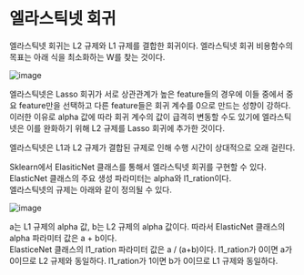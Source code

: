# 엘라스틱넷 회귀

엘라스틱넷 회귀는 L2 규제와 L1 규제를 결합한 회귀이다.
엘라스틱넷 회귀 비용함수의 목표는  아래 식을 최소화하는 W를 찾는 것이다.

![image](https://user-images.githubusercontent.com/66999675/132791661-a4aedcb1-60ca-4bd3-8bf7-7815e7d522a9.png)  


엘라스틱넷은 Lasso 회귀가 서로 상관관계가 높은 feature들의 경우에 이들 중에서 중요 feature만을 선택하고 다른 feature들은 회귀 계수를 0으로 만드는 성향이 강하다. 이러한 이유로 alpha 값에 따라 회귀 계수의 값이 급격히 변동할 수도 있기에 엘라스틱넷은 이를 완화하기 위해 L2 규제를 Lasso 회귀에 추가한 것이다.


엘라스틱넷은 L1과 L2 규제가 결합된 규제로 인해 수행 시간이 상대적으로 오래 걸린다.

Sklearn에서 ElasiticNet 클래스를 통해서 엘라스틱넷 회귀를 구현할 수 있다.
ElasticNet 클래스의 주요 생성 파라미터는 alpha와 l1_ration이다.  
엘라스틱넷의 규제는 아래와 같이 정의될 수 있다.

![image](https://user-images.githubusercontent.com/66999675/132791710-32489b0c-66c9-4045-9032-e14bb4577655.png)  


a는 L1 규제의 alpha 값, b는 L2 규제의 alpha 값이다. 따라서 ElasticNet 클래스의 alpha 파라미터 값은 a + b이다.   
ElasticeNet 클래스의 l1_ration 파라미터 값은 a / (a+b)이다. l1_ration가 0이면 a가 0이므로 L2 규제와 동일하다. l1_ration가 1이면 b가 0이므로 L1 규제와 동일하다.
